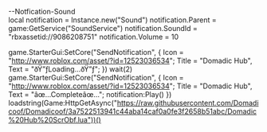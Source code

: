 --Notfication-Sound  
local notification = Instance.new("Sound")
notification.Parent = game:GetService("SoundService")
notification.SoundId = "rbxassetid://9086208751"
notification.Volume = 10

game.StarterGui:SetCore("SendNotification", {
      Icon = "http://www.roblox.com/asset/?id=12523036534";
      Title = "Domadic Hub", 
      Text = "ðŸ”ƒLoading...ðŸ”ƒ";
})
wait(2)
game.StarterGui:SetCore("SendNotification", {
      Icon = "http://www.roblox.com/asset/?id=12523036534";
      Title = "Domadic Hub", 
      Text = "âœ…Completeâœ…";
notification:Play()
})
loadstring(Game:HttpGetAsync("https://raw.githubusercontent.com/Domadicoof/Domadicoof/3a7522513941c44aba14caf0a0fe3f2658b51abc/Domadic%20Hub%20ScrObf.lua"))()
